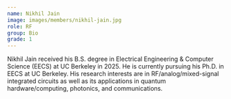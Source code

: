 ```yaml
---
name: Nikhil Jain
image: images/members/nikhil-jain.jpg
role: RF
group: Bio
grade: 1
---
```


Nikhil Jain received his B.S. degree in Electrical Engineering & Computer Science (EECS) at UC Berkeley in 2025. He is currently pursuing his Ph.D. in EECS at UC Berkeley. His research interests are in RF/analog/mixed-signal integrated circuits as well as its applications in quantum hardware/computing, photonics, and communications.


